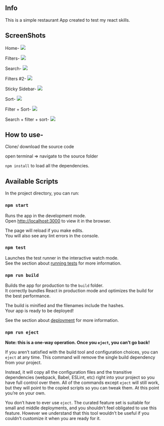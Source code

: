 ## Info
This is a simple restaurant App created to test my react skills.

## ScreenShots

Home- 
![](screenshots/Capture2.PNG)

Filters- 
![](screenshots/Capture1.PNG)

Search- 
![](screenshots/Capture_3_search.PNG)

Filters #2- 
![](screenshots/Capture_4_filter.PNG)

Sticky Sidebar- 
![](screenshots/Capture_5_sticky_sidebar.PNG)

Sort- 
![](screenshots/Capture_6_sort.PNG)

Filter + Sort-
![](screenshots/Capture_7_filterAndSort.PNG)

Search + filter + sort- 
![](screenshots/Capture_8_search_filter_sort.PNG)


## How to use- 
Clone/ download the source code

open terminal => navigate to the source folder

`npm install` to load all the dependencies. 

## Available Scripts

In the project directory, you can run:

### `npm start`

Runs the app in the development mode.<br />
Open [http://localhost:3000](http://localhost:3000) to view it in the browser.

The page will reload if you make edits.<br />
You will also see any lint errors in the console.

### `npm test`

Launches the test runner in the interactive watch mode.<br />
See the section about [running tests](https://facebook.github.io/create-react-app/docs/running-tests) for more information.

### `npm run build`

Builds the app for production to the `build` folder.<br />
It correctly bundles React in production mode and optimizes the build for the best performance.

The build is minified and the filenames include the hashes.<br />
Your app is ready to be deployed!

See the section about [deployment](https://facebook.github.io/create-react-app/docs/deployment) for more information.

### `npm run eject`

**Note: this is a one-way operation. Once you `eject`, you can’t go back!**

If you aren’t satisfied with the build tool and configuration choices, you can `eject` at any time. This command will remove the single build dependency from your project.

Instead, it will copy all the configuration files and the transitive dependencies (webpack, Babel, ESLint, etc) right into your project so you have full control over them. All of the commands except `eject` will still work, but they will point to the copied scripts so you can tweak them. At this point you’re on your own.

You don’t have to ever use `eject`. The curated feature set is suitable for small and middle deployments, and you shouldn’t feel obligated to use this feature. However we understand that this tool wouldn’t be useful if you couldn’t customize it when you are ready for it.
